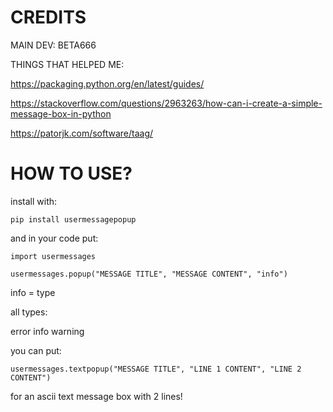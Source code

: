 # CREDITS

MAIN DEV: BETA666

THINGS THAT HELPED ME:

  https://packaging.python.org/en/latest/guides/
  
  https://stackoverflow.com/questions/2963263/how-can-i-create-a-simple-message-box-in-python
  
  https://patorjk.com/software/taag/

# HOW TO USE?

install with:

`pip install usermessagepopup`

and in your code put:

`import usermessages`

`usermessages.popup("MESSAGE TITLE", "MESSAGE CONTENT", "info")`

info = type

all types:

  error info warning
  
you can put:

`usermessages.textpopup("MESSAGE TITLE", "LINE 1 CONTENT", "LINE 2 CONTENT")`

for an ascii text message box with 2 lines!
